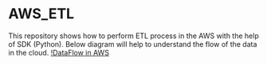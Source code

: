 # AWS_ETL

This repository shows how to perform ETL process in the AWS with the help of SDK (Python). Below diagram will help to understand the flow of the data in the cloud.
[!DataFlow in AWS](Images/Product_Review_DataFlow.PNG)
